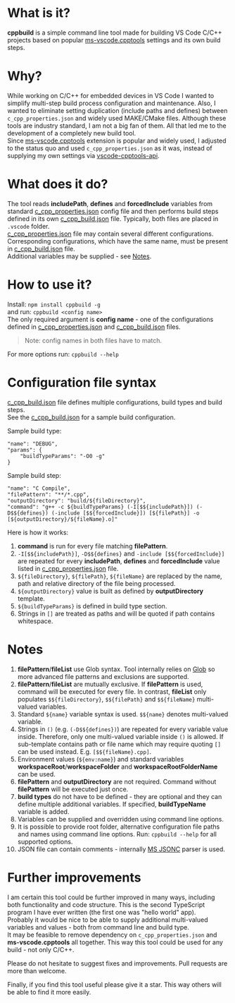 # What is it?
**cppbuild** is a simple command line tool made for building VS Code C/C++ projects based on popular [ms-vscode.cpptools](https://marketplace.visualstudio.com/items?itemName=ms-vscode.cpptools) settings and its own build steps.

# Why?
While working on C/C++ for embedded devices in VS Code I wanted to simplify multi-step build process configuration and maintenance. Also, I wanted to eliminate setting duplication (include paths and defines) between `c_cpp_properties.json` and widely used MAKE/CMake files. Although these tools are industry standard, I am not a big fan of them. All that led me to the development of a completely new build tool.  
Since [ms-vscode.cpptools](https://marketplace.visualstudio.com/items?itemName=ms-vscode.cpptools) extension is popular and widely used, I adjusted to the status quo and used `c_cpp_properties.json` as it was, instead of supplying my own settings via [vscode-cpptools-api](https://github.com/Microsoft/vscode-cpptools-api).

# What does it do?
The tool reads **includePath**, **defines** and **forcedInclude** variables from standard [c_cpp_properties.json](c_cpp_properties.json) config file and then performs build steps defined in its own [c_cpp_build.json](c_cpp_build.json) file. Typically, both files are placed in `.vscode` folder.  
[c_cpp_properties.json](c_cpp_properties.json) file may contain several different configurations. Corresponding configurations, which have the same name, must be present in [c_cpp_build.json](c_cpp_build.json) file.  
Additional variables may be supplied - see [Notes](#Notes).

# How to use it?
Install: `npm install cppbuild -g`  
and run: `cppbuild <config name>`  
The only required argument is **config name** - one of the configurations defined in [c_cpp_properties.json](c_cpp_properties.json) and [c_cpp_build.json](c_cpp_build.json) files.
> Note: config names in both files have to match.

For more options run: `cppbuild --help`

# Configuration file syntax
[c_cpp_build.json](c_cpp_build.json) file defines multiple configurations, build types and build steps.  
See the [c_cpp_build.json](c_cpp_build.json) for a sample build configuration.

Sample build type:
```
"name": "DEBUG",
"params": {
    "buildTypeParams": "-O0 -g"
}
```
Sample build step:
```
"name": "C Compile",
"filePattern": "**/*.cpp",
"outputDirectory": "build/${fileDirectory}",
"command": "g++ -c ${buildTypeParams} (-I[$${includePath}]) (-D$${defines}) (-include [$${forcedInclude}]) [${filePath}] -o [${outputDirectory}/${fileName}.o]"
```
Here is how it works:
1. **command** is run for every file matching **filePattern**.  
1. `-I[$${includePath}]`, `-D$${defines}` and `-include [$${forcedInclude}]` are repeated for every **includePath**, **defines** and **forcedInclude** value listed in [c_cpp_properties.json](c_cpp_properties.json) file.  
1. `${fileDirectory}`, `${filePath}`, `${fileName}` are replaced by the name, path and relative directory of the file being processed.
1. `${outputDirectory}` value is built as defined by **outputDirectory** template.
1. `${buildTypeParams}` is defined in build type section.
1. Strings in `[]` are treated as paths and will be quoted if path contains whitespace.

# Notes
1. **filePattern**/**fileList** use Glob syntax. Tool internally relies on [Glob](https://github.com/isaacs/node-glob) so more advanced file patterns and exclusions are supported.
1. **filePattern**/**fileList** are mutually exclusive. If **filePattern** is used, command will be executed for every file. In contrast, **fileList** only populates `$${fileDirectory}`, `$${filePath}` and `$${fileName}` multi-valued variables.
1. Standard `${name}` variable syntax is used. `$${name}` denotes multi-valued variable.
1. Strings in `()` (e.g. `(-D$${defines})`) are repeated for every variable value inside. Therefore, only one multi-valued variable inside `()` is allowed. If sub-template contains path or file name which may require quoting `[]` can be used instead. E.g. `[$${fileName}.cpp]`.
1. Environment values (`${env:name}`) and standard variables **workspaceRoot**/**workspaceFolder** and **workspaceRootFolderName** can be used.
1. **filePattern** and **outputDirectory** are not required. Command without **filePattern** will be executed just once.
1. **build types** do not have to be defined - they are optional and they can define multiple additional variables. If specified, **buildTypeName** variable is added.
1. Variables can be supplied and overridden using command line options.
1. It is possible to provide root folder, alternative configuration file paths and names using command line options. Run: `cppbuild --help` for all supported options.
1. JSON file can contain comments - internally [MS JSONC](https://github.com/microsoft/node-jsonc-parser) parser is used.

# Further improvements
I am certain this tool could be further improved in many ways, including both functionality and code structure. This is the second TypeScript program I have ever written (the first one was "hello world" app).  
Probably it would be nice to be able to supply additional multi-valued variables and values - both from command line and build type.  
It may be feasible to remove dependency on `c_cpp_properties.json` and **ms-vscode.cpptools** all together. This way this tool could be used for any build - not only C/C++.

Please do not hesitate to suggest fixes and improvements. Pull requests are more than welcome.

Finally, if you find this tool useful please give it a star. This way others will be able to find it more easily.